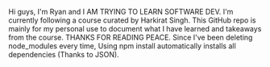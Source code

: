 Hi guys,
I'm Ryan and I AM TRYING TO LEARN SOFTWARE DEV.
I'm currently following a course curated by Harkirat Singh.
This GitHub repo is mainly for my personal use to document what I have learned and takeaways from the course.
THANKS FOR READING PEACE.
Since I've been deleting node_modules every time, Using npm install automatically installs all dependencies (Thanks to JSON).
